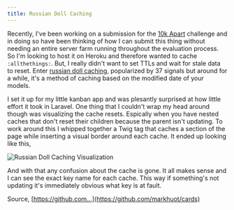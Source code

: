 ```yaml
---
title: Russian Doll Caching
---
```


Recently, I've been working on a submission for the [10k Apart](https://a-k-apart.com) challenge and in doing so have been thinking of how I can submit this thing without needing an entire server farm running throughout the evaluation process. So I'm looking to host it on Heroku and therefore wanted to cache `:allthethings:`. But, I really didn't want to set TTLs and wait for stale data to reset. Enter [russian doll caching](https://signalvnoise.com/posts/3112-how-basecamp-next-got-to-be-so-damn-fast-without-using-much-client-side-ui), popularized by 37 signals but around for a while, it's a method of caching based on the modified date of your models.

I set it up for my little kanban app and was plesantly surprised at how little effort it took in Laravel. One thing that I couldn't wrap my head around though was visualizing the cache resets. Espically when you have nested caches that don't reset their children because the parent isn't updating. To work around this I whipped together a Twig tag that caches a section of the page while inserting a visual border around each cache. It ended up looking like this,

![Russian Doll Caching Visualization](https://happycog.github.io/dev/public/assets/Screen%20Shot%202016-09-19%20at%204.53.53%20PM.png)

And with that any confusion about the cache is gone. It all makes sense and I can see the exact key name for each cache. This way if something's not updating it's immediately obvious what key is at fault.

Source, [https://github.com...](https://github.com/markhuot/cards)
